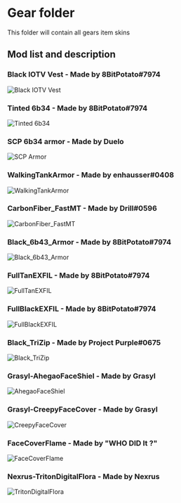 # Gear folder
This folder will contain all gears item skins

## Mod list and description

### Black IOTV Vest - Made by 8BitPotato#7974
![Black IOTV Vest](https://cdn.discordapp.com/attachments/602533402402619422/676465862185582592/unknown.png)

### Tinted 6b34 - Made by 8BitPotato#7974
![Tinted 6b34](https://cdn.discordapp.com/attachments/602533402402619422/676465837107970049/unknown.png)

### SCP 6b34 armor - Made by Duelo
![SCP Armor](https://cdn.discordapp.com/attachments/638306949900926991/672106813562552332/unknown.png)

### WalkingTankArmor - Made by enhausser#0408
![WalkingTankArmor](https://cdn.discordapp.com/attachments/602533402402619422/676495965003448340/walkingtank.png)

### CarbonFiber_FastMT - Made by Drill#0596
![CarbonFiber_FastMT](https://cdn.discordapp.com/attachments/602533402402619422/676564555597348898/jBEC1cw.png)

### Black_6b43_Armor - Made by 8BitPotato#7974
![Black_6b43_Armor](https://cdn.discordapp.com/attachments/602533402402619422/677521202826313728/unknown.png)

### FullTanEXFIL - Made by 8BitPotato#7974
![FullTanEXFIL]()

### FullBlackEXFIL - Made by 8BitPotato#7974
![FullBlackEXFIL]()

### Black_TriZip - Made by Project Purple#0675
![Black_TriZip](https://cdn.discordapp.com/attachments/602533402402619422/677566375836778520/unknown.png)

### Grasyl-AhegaoFaceShiel - Made by Grasyl
![AhegaoFaceShiel](https://i.imgur.com/qOcMPWH.png)

### Grasyl-CreepyFaceCover - Made by Grasyl
![CreepyFaceCover](https://i.imgur.com/uOFQ4m2.png)

### FaceCoverFlame - Made by "WHO DID It ?"
![FaceCoverFlame](https://i.imgur.com/osTOYRx.png)

### Nexrus-TritonDigitalFlora - Made by Nexrus
![TritonDigitalFlora](https://cdn.discordapp.com/attachments/674644582650347522/680792143169847299/673.png)